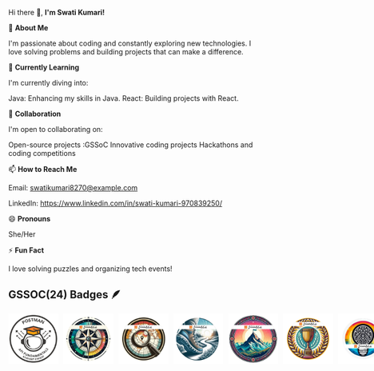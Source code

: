 Hi there 👋, **I'm Swati Kumari!**

👀 **About Me**

I'm passionate about coding and constantly exploring new technologies. I love solving problems and building projects that can make a difference.

🌱 **Currently Learning**

I'm currently diving into:

Java: Enhancing my skills in Java.
React: Building projects with React.

💞️ **Collaboration**

I'm open to collaborating on:

Open-source projects :GSSoC
Innovative coding projects
Hackathons and coding competitions

📫 **How to Reach Me**

Email: swatikumari8270@example.com

LinkedIn: https://www.linkedin.com/in/swati-kumari-970839250/

😄 **Pronouns**

She/Her

⚡ **Fun Fact**

I love solving puzzles and organizing tech events!


## GSSOC(24) Badges 🪶
<div style='display:flex; align-items:center; gap: 10px;' align='center'>
<img src="https://raw.githubusercontent.com/girlscript/gssoc-website-new/main/public/badges/postman.png" width="100px" height="100px" />
  <img src="https://github.com/girlscript/gssoc-website-new/blob/main/public/badges/1.png" width="100px" height="100px" />
  <img src="https://github.com/girlscript/gssoc-website-new/blob/main/public/badges/2.png" width="100px" height="100px" />
  <img src="https://github.com/girlscript/gssoc-website-new/blob/main/public/badges/3.png" width="100px" height="100px" />
  <img src="https://github.com/girlscript/gssoc-website-new/blob/main/public/badges/4.png" width="100px" height="100px" />
  <img src="https://github.com/girlscript/gssoc-website-new/blob/main/public/badges/5.png" width="100px" height="100px" />
  <img src="https://github.com/girlscript/gssoc-website-new/blob/main/public/badges/6.png" width="100px" height="100px" />
  <img src="https://github.com/girlscript/gssoc-website-new/blob/main/public/badges/7.png" width="100px" height="100px" />
  <img src="https://github.com/girlscript/gssoc-website-new/blob/main/public/badges/8.png" width="100px" height="100px" />
</div>
